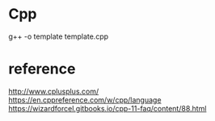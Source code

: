 # Cpp
g++ -o template template.cpp

# reference
http://www.cplusplus.com/  
https://en.cppreference.com/w/cpp/language  
https://wizardforcel.gitbooks.io/cpp-11-faq/content/88.html  
